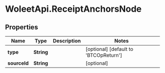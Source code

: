 # WoleetApi.ReceiptAnchorsNode

## Properties

Name | Type | Description | Notes
------------ | ------------- | ------------- | -------------
**type** | **String** |  | [optional] [default to &#39;BTCOpReturn&#39;]
**sourceId** | **String** |  | [optional] 


